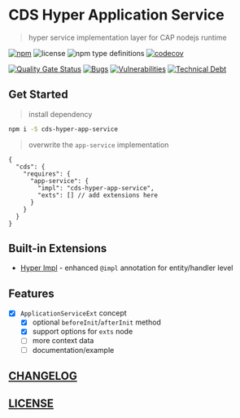 # CDS Hyper Application Service

> hyper service implementation layer for CAP nodejs runtime

[![npm](https://img.shields.io/npm/v/cds-hyper-app-service)](https://www.npmjs.com/package/cds-hyper-app-service)
![license](https://img.shields.io/npm/l/cds-hyper-app-service)
![npm type definitions](https://img.shields.io/npm/types/cds-hyper-app-service)
[![codecov](https://codecov.io/gh/Soontao/cds-hyper-app-service/branch/main/graph/badge.svg?token=Q2YdgKmU2r)](https://codecov.io/gh/Soontao/cds-hyper-app-service)

[![Quality Gate Status](https://sonarcloud.io/api/project_badges/measure?project=Soontao_cds-hyper-app-service&metric=alert_status)](https://sonarcloud.io/summary/new_code?id=Soontao_cds-hyper-app-service)
[![Bugs](https://sonarcloud.io/api/project_badges/measure?project=Soontao_cds-hyper-app-service&metric=bugs)](https://sonarcloud.io/summary/new_code?id=Soontao_cds-hyper-app-service)
[![Vulnerabilities](https://sonarcloud.io/api/project_badges/measure?project=Soontao_cds-hyper-app-service&metric=vulnerabilities)](https://sonarcloud.io/summary/new_code?id=Soontao_cds-hyper-app-service)
[![Technical Debt](https://sonarcloud.io/api/project_badges/measure?project=Soontao_cds-hyper-app-service&metric=sqale_index)](https://sonarcloud.io/summary/new_code?id=Soontao_cds-hyper-app-service)

## Get Started

> install dependency

```bash
npm i -S cds-hyper-app-service
```

> overwrite the `app-service` implementation

```json5
{
  "cds": {
    "requires": {
      "app-service": {
        "impl": "cds-hyper-app-service",
        "exts": [] // add extensions here
      }
    }
  }
}
```

## Built-in Extensions

- [Hyper Impl](./src/extension/impl/) - enhanced `@impl` annotation for entity/handler level

## Features

- [x] `ApplicationServiceExt` concept
  - [x] optional `beforeInit`/`afterInit` method
  - [x] support options for `exts` node
  - [ ] more context data
  - [ ] documentation/example

## [CHANGELOG](./CHANGELOG.md)

## [LICENSE](./LICENSE)
